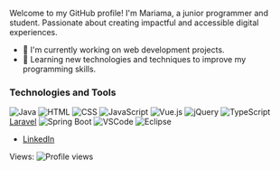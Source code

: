 Welcome to my GitHub profile! I'm Mariama, a junior programmer and student. Passionate about creating impactful and accessible digital experiences.

- 🔭 I'm currently working on web development projects.
- 🌱 Learning new technologies and techniques to improve my programming skills.
   
### Technologies and Tools

![Java](https://img.shields.io/badge/-Java-007396?style=flat-square&logo=java) ![HTML](https://img.shields.io/badge/-HTML5-E34F26?style=flat-square&logo=html5&logoColor=white) ![CSS](https://img.shields.io/badge/-CSS3-1572B6?style=flat-square&logo=css3)  ![JavaScript](https://img.shields.io/badge/-JavaScript-F7DF1E?style=flat-square&logo=javascript&logoColor=black)
![Vue.js](https://img.shields.io/badge/-Vue.js-4FC08D?style=flat-square&logo=vue.js&logoColor=white)
![jQuery](https://img.shields.io/badge/-jQuery-0769AD?style=flat-square&logo=jquery&logoColor=white)
![TypeScript](https://img.shields.io/badge/-TypeScript-3178C6?style=flat-square&logo=typescript&logoColor=white)
[Laravel](https://img.shields.io/badge/-Laravel-FF2D20?style=flat-square&logo=laravel&logoColor=white)
![Spring Boot](https://img.shields.io/badge/-Spring%20Boot-6DB33F?style=flat-square&logo=spring&logoColor=white)
![VSCode](https://img.shields.io/badge/-Visual%20Studio%20Code-007ACC?style=flat-square&logo=visual-studio-code&logoColor=white)
![Eclipse](https://img.shields.io/badge/-Eclipse-2C2255?style=flat-square&logo=eclipse&logoColor=white)

- [LinkedIn](https://www.linkedin.com/in/mariama-t-9b6993230/)
  
Views: ![Profile views](https://gpvc.arturio.dev/xaviqo)
